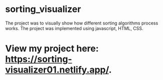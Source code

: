# sorting_visualizer
The project was to visually show how different sorting algorithms process works.
The project was implemented using javascript, HTML, CSS.
# View my project here: https://sorting-visualizer01.netlify.app/.
